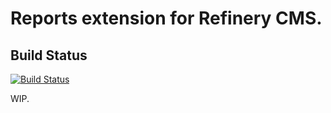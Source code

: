 # Reports extension for Refinery CMS.

## Build Status
[![Build Status](https://travis-ci.org/Crunch09/refinerycms-reports.png)](https://travis-ci.org/Crunch09/refinerycms-reports)


WIP.
